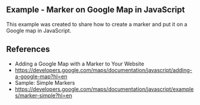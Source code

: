 Example - Marker on Google Map in JavaScript
------------------------

This example was created to share how to create a marker and put it on a Google map in JavaScript.


References
----------------
- Adding a Google Map with a Marker to Your Website
 - https://developers.google.com/maps/documentation/javascript/adding-a-google-map?hl=en
- Sample: Simple Markers
 - https://developers.google.com/maps/documentation/javascript/examples/marker-simple?hl=en
